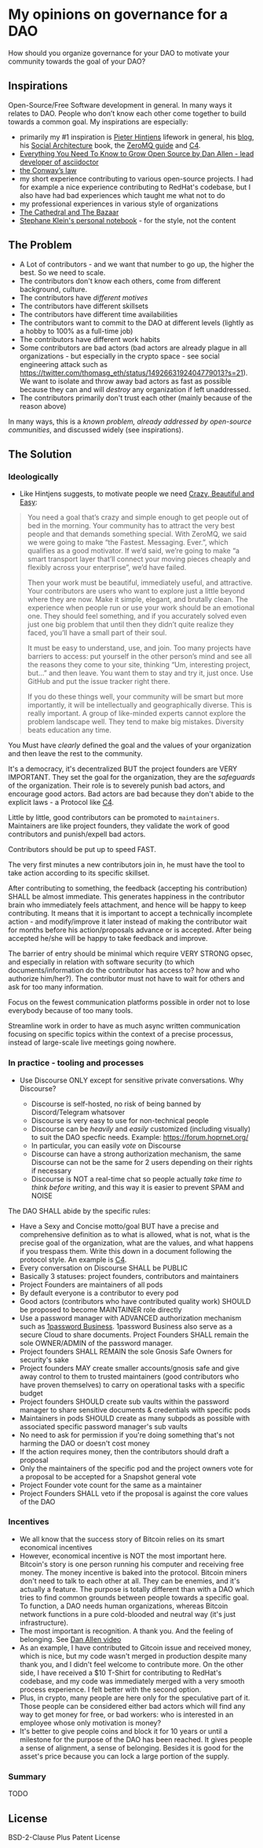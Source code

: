 # My opinions on governance for a DAO

How should you organize governance for your DAO to motivate your community towards the goal of your DAO?

## Inspirations

Open-Source/Free Software development in general.
In many ways it relates to DAO. People who don’t know each other come together to build towards a common goal. My inspirations are especially:

- primarily my #1 inspiration is [Pieter Hintjens](https://en.wikipedia.org/wiki/Pieter_Hintjens) lifework in general, his [blog](http://hintjens.com/), his [Social Architecture](https://hintjens.gitbooks.io/social-architecture/content/) book, the [ZeroMQ guide](https://zguide.zeromq.org/doc) and [C4](https://hintjens.gitbooks.io/social-architecture/content/chapter4.html).
- [Everything You Need To Know to Grow Open Source by Dan Allen - lead developer of asciidoctor](https://www.youtube.com/watch?v=a_vqg-go8XI)
- [the Conway’s law](https://en.wikipedia.org/wiki/Conway%27s_law)
- my short experience contributing to various open-source projects. I had for example a nice experience contributing to RedHat's codebase, but I also have had bad experiences which taught me what not to do
- my professional experiences in various style of organizations
- [The Cathedral and The Bazaar](https://en.wikipedia.org/wiki/The_Cathedral_and_the_Bazaar)
- [Stephane Klein's personal notebook](https://github.com/stephane-klein/personnal-notebook) - for the style, not the content

## The Problem

- A Lot of contributors - and we want that number to go up, the higher the best. So we need to scale.
- The contributors don't know each others, come from different background, culture.
- The contributors have _different motives_
- The contributors have different skillsets
- The contributors have different time availabilities
- The contributors want to commit to the DAO at different levels (lightly as a hobby to 100% as a full-time job)
- The contributors have different work habits
- Some contributors are bad actors (bad actors are already plague in all organizations - but especially in the crypto space - see social engineering attack such as https://twitter.com/thomasg_eth/status/1492663192404779013?s=21). We want to isolate and throw away bad actors as fast as possible because they can and will _destroy_ any organization if left unaddressed.
- The contributors primarily don't trust each other (mainly because of the reason above)

In many ways, this is a _known problem, already addressed by open-source communities_, and discussed widely (see inspirations).

## The Solution

### Ideologically

- Like Hintjens suggests, to motivate people we need [Crazy, Beautiful and Easy](https://zguide.zeromq.org/docs/chapter6/#Crazy-Beautiful-and-Easy):

> You need a goal that’s crazy and simple enough to get people out of bed in the morning. Your community has to attract the very best people and that demands something special. With ZeroMQ, we said we were going to make “the Fastest. Messaging. Ever.”, which qualifies as a good motivator. If we’d said, we’re going to make “a smart transport layer that’ll connect your moving pieces cheaply and flexibly across your enterprise”, we’d have failed.
>
> Then your work must be beautiful, immediately useful, and attractive. Your contributors are users who want to explore just a little beyond where they are now. Make it simple, elegant, and brutally clean. The experience when people run or use your work should be an emotional one. They should feel something, and if you accurately solved even just one big problem that until then they didn’t quite realize they faced, you’ll have a small part of their soul.
>
> It must be easy to understand, use, and join. Too many projects have barriers to access: put yourself in the other person’s mind and see all the reasons they come to your site, thinking “Um, interesting project, but…” and then leave. You want them to stay and try it, just once. Use GitHub and put the issue tracker right there.
>
> If you do these things well, your community will be smart but more importantly, it will be intellectually and geographically diverse. This is really important. A group of like-minded experts cannot explore the problem landscape well. They tend to make big mistakes. Diversity beats education any time.

You Must have _clearly_ defined the goal and the values of your organization and then leave the rest to the community.

It's a democracy, it's decentralized BUT the project founders are VERY IMPORTANT. They set the goal for the organization, they are the _safeguards_ of the organization. Their role is to severely punish bad actors, and encourage good actors. Bad actors are bad because they don't abide to the explicit laws - a Protocol like [C4](https://hintjens.gitbooks.io/social-architecture/content/chapter4.html).

Little by little, good contributors can be promoted to `maintainers`. Maintainers are like project founders, they validate the work of good contributors and punish/expell bad actors.

Contributors should be put up to speed FAST.

The very first minutes a new contributors join in, he must have the tool to take action according to its specific skillset.

After contributing to something, the feedback (accepting his contribution) SHALL be almost immediate. This generates happiness in the contributor brain who immediately feels attachment, and hence will be happy to keep contributing. It means that it is important to accept a technically incomplete action - and modify/improve it later instead of making the contributor wait for months before his action/proposals advance or is accepted. After being accepted he/she will be happy to take feedback and improve.

The barrier of entry should be minimal which require VERY STRONG opsec, and especially in relation with software security (to which documents/information do the contributor has access to? how and who authorize him/her?). The contributor must not have to wait for others and ask for too many information.

Focus on the fewest communication platforms possible in order not to lose everybody because of too many tools.

Streamline work in order to have as much async written communication focusing on specific topics within the context of a precise processus, instead of large-scale live meetings going nowhere.

### In practice - tooling and processes

- Use Discourse ONLY except for sensitive private conversations. Why Discourse?

  - Discourse is self-hosted, no risk of being banned by Discord/Telegram whatsover
  - Discourse is very easy to use for non-technical people
  - Discourse can be _heavily_ and _easily_ customized (including visually) to suit the DAO specfic needs. Example: https://forum.hoprnet.org/
  - In particular, you can easily _vote_ on Discourse
  - Discourse can have a strong authorization mechanism, the same Discourse can not be the same for 2 users depending on their rights if necessary
  - Discourse is NOT a real-time chat so people actually _take time to think before writing_, and this way it is easier to prevent SPAM and NOISE

The DAO SHALL abide by the specific rules:

- Have a Sexy and Concise motto/goal BUT have a precise and comprehensive definition as to what is allowed, what is not, what is the precise goal of the organization, what are the values, and what happens if you trespass them. Write this down in a document following the protocol style. An example is [C4](https://hintjens.gitbooks.io/social-architecture/content/chapter4.html).
- Every conversation on Discourse SHALL be PUBLIC
- Basically 3 statuses: project founders, contributors and maintainers
- Project Founders are maintainers of all pods
- By default everyone is a contributor to every pod
- Good actors (contributors who have contributed quality work) SHOULD be proposed to become MAINTAINER role directly
- Use a password manager with ADVANCED authorization mechanism such as [1password Business](https://1password.com/teams/pricing). 1password Business also serve as a secure Cloud to share documents. Project Founders SHALL remain the sole OWNER/ADMIN of the password manager.
- Project founders SHALL REMAIN the sole Gnosis Safe Owners for security's sake
- Project founders MAY create smaller accounts/gnosis safe and give away control to them to trusted maintainers (good contributors who have proven themselves) to carry on operational tasks with a specific budget
- Project founders SHOULD create sub vaults within the password manager to share sensitive documents & credentials with specific pods
- Maintainers in pods SHOULD create as many subpods as possible with associated specific password manager's sub vaults
- No need to ask for permission if you're doing something that's not harming the DAO or doesn't cost money
- If the action requires money, then the contributors should draft a proposal
- Only the maintainers of the specific pod and the project owners vote for a proposal to be accepted for a Snapshot general vote
- Project Founder vote count for the same as a maintainer
- Project Founders SHALL veto if the proposal is against the core values of the DAO

### Incentives

- We all know that the success story of Bitcoin relies on its smart economical incentives
- However, economical incentive is NOT the most important here. Bitcoin's story is one person running his computer and receiving free money. The money incentive is baked into the protocol. Bitcoin miners don't need to talk to each other at all. They can be enemies, and it's actually a feature. The purpose is totally different than with a DAO which tries to find common grounds between people towards a specific goal. To function, a DAO needs human organizations, whereas Bitcoin network functions in a pure cold-blooded and neutral way (it's just infrastructure).
- The most important is recognition. A thank you. And the feeling of belonging. See [Dan Allen video](https://www.youtube.com/watch?v=a_vqg-go8XI)
- As an example, I have contributed to Gitcoin issue and received money, which is nice, but my code wasn't merged in production despite many thank you, and I didn't feel welcome to contribute more. On the other side, I have received a $10 T-Shirt for contributing to RedHat's codebase, and my code was immediately merged with a very smooth process experience. I felt better with the second option.
- Plus, in crypto, many people are here only for the speculative part of it. Those people can be considered either bad actors which will find any way to get money for free, or bad workers: who is interested in an employee whose only motivation is money?
- It's better to give people coins and block it for 10 years or until a milestone for the purpose of the DAO has been reached. It gives people a sense of alignment, a sense of belonging. Besides it is good for the asset's price because you can lock a large portion of the supply.

### Summary

TODO

## License

BSD-2-Clause Plus Patent License
